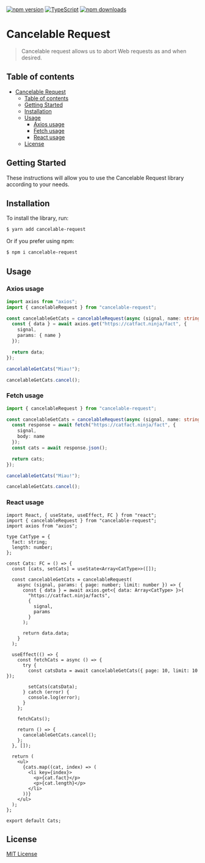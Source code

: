 [![npm version](https://badge.fury.io/js/cancelable-request.svg)](https://badge.fury.io/js/cancelable-request)
[![TypeScript](https://badgen.net/badge/icon/typescript?icon=typescript&label)](https://typescriptlang.org)
[![npm downloads](https://img.shields.io/npm/dt/cancelable-request.svg?maxAge=2592000)](https://www.npmtrends.com/cancelable-request)


# Cancelable Request

> Cancelable request allows us to abort Web requests as and when desired.

## Table of contents

- [Cancelable Request](#project-name)
  - [Table of contents](#table-of-contents)
  - [Getting Started](#getting-started)
  - [Installation](#installation)
  - [Usage](#usage)
    - [Axios usage](#axios-usage)
    - [Fetch usage](#fetch-usage)
    - [React usage](#react-usage)
  - [License](#license)

## Getting Started

These instructions will allow you to use the Cancelable Request library according to your needs.

## Installation

To install the library, run:

```sh
$ yarn add cancelable-request
```

Or if you prefer using npm:

```sh
$ npm i cancelable-request
```

## Usage

### Axios usage

```typescript
import axios from "axios";
import { cancelableRequest } from "cancelable-request";

const cancelableGetCats = cancelableRequest(async (signal, name: string) => {
  const { data } = await axios.get("https://catfact.ninja/fact", {
    signal,
    params: { name }
  });

  return data;
});

cancelableGetCats("Miau!");

cancelableGetCats.cancel();
```

### Fetch usage

```typescript
import { cancelableRequest } from "cancelable-request";

const cancelableGetCats = cancelableRequest(async (signal, name: string) => {
  const response = await fetch("https://catfact.ninja/fact", {
    signal,
    body: name
  });
  const cats = await response.json();

  return cats;
});

cancelableGetCats("Miau!");

cancelableGetCats.cancel();
```

### React usage

```tsx
import React, { useState, useEffect, FC } from "react";
import { cancelableRequest } from "cancelable-request";
import axios from "axios";

type CatType = {
  fact: string;
  length: number;
};

const Cats: FC = () => {
  const [cats, setCats] = useState<Array<CatType>>([]);

  const cancelableGetCats = cancelableRequest(
    async (signal, params: { page: number; limit: number }) => {
      const { data } = await axios.get<{ data: Array<CatType> }>(
        "https://catfact.ninja/facts",
        {
          signal,
          params
        }
      );

      return data.data;
    }
  );

  useEffect(() => {
    const fetchCats = async () => {
      try {
        const catsData = await cancelableGetCats({ page: 10, limit: 10 });

        setCats(catsData);
      } catch (error) {
        console.log(error);
      }
    };

    fetchCats();

    return () => {
      cancelableGetCats.cancel();
    };
  }, []);

  return (
    <ul>
      {cats.map((cat, index) => (
        <li key={index}>
          <p>{cat.fact}</p>
          <p>{cat.length}</p>
        </li>
      ))}
    </ul>
  );
};

export default Cats;
```

## License

[MIT License](https://www.npmjs.com/package/cancelable-request)
